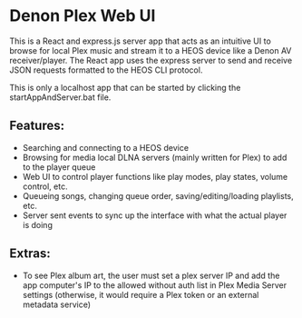 # Denon Plex Web UI

This is a React and express.js server app that acts as an intuitive UI to browse for local Plex music and stream it to a HEOS device like a Denon AV receiver/player. The React app uses the express server to send and receive JSON requests formatted to the HEOS CLI protocol.

This is only a localhost app that can be started by clicking the startAppAndServer.bat file.

## Features:
- Searching and connecting to a HEOS device
- Browsing for media local DLNA servers (mainly written for Plex) to add to the player queue
- Web UI to control player functions like play modes, play states, volume control, etc.
- Queueing songs, changing queue order, saving/editing/loading playlists, etc.
- Server sent events to sync up the interface with what the actual player is doing


## Extras:
- To see Plex album art, the user must set a plex server IP and add the app computer's IP to the allowed without auth list in Plex Media Server settings (otherwise, it would require a Plex token or an external metadata service)
